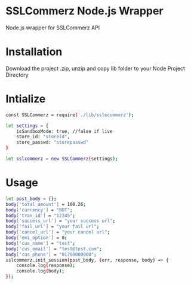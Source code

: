 # SSLCommerz Node.js Wrapper
Node.js wrapper for SSLCommerz API

# Installation
Download the project .zip, unzip and copy lib folder to your Node Project Directory 

# Intialize
```sh
const SSLCommerz = require('./lib/sslecommerz');

let settings = {
    isSandboxMode: true, //false if live
    store_id: "storeid",
    store_passwd: "storepasswd"
}

let sslcommerz = new SSLCommerz(settings);

```

# Usage
```sh
let post_body = {};
body['total_amount'] = 100.26;
body['currency'] = "BDT";
body['tran_id'] = "12345";
body['success_url'] = "your success url";
body['fail_url'] = "your fail url";
body['cancel_url'] = "your cancel url";
body['emi_option'] = 0;
body['cus_name'] = "test";
body['cus_email'] = "test@test.com";
body['cus_phone'] = "01700000000";
sslcommerz.init_session(post_body, (err, response, body) => {
    console.log(response);
    console.log(body);
});
```